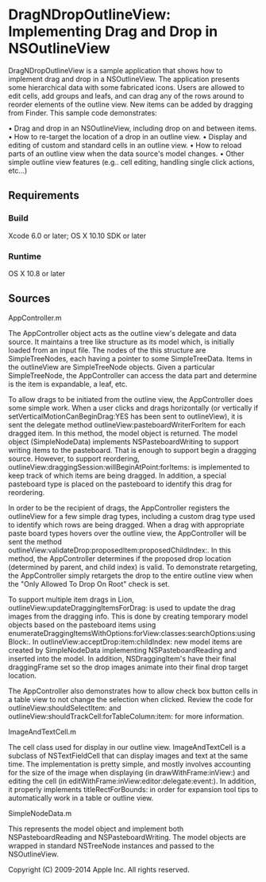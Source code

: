 # DragNDropOutlineView: Implementing Drag and Drop in NSOutlineView

DragNDropOutlineView is a sample application that shows how to implement drag and drop in a NSOutlineView. The application presents some hierarchical data with some fabricated icons. Users are allowed to edit cells, add groups and leafs, and can drag any of the rows around to reorder elements of the outline view. New items can be added by dragging from Finder. This sample code demonstrates:

• Drag and drop in an NSOutlineView, including drop on and between items.
• How to re-target the location of a drop in an outline view.
• Display and editing of custom and standard cells in an outline view.
• How to reload parts of an outline view when the data source's model changes.
• Other simple outline view features (e.g.. cell editing, handling single click actions, etc...)

## Requirements

### Build

Xcode 6.0 or later; OS X 10.10 SDK or later

### Runtime

OS X 10.8 or later


## Sources

AppController.m

The AppController object acts as the outline view's delegate and data source. It maintains a tree like structure as its model which, is initially loaded from an input file. The nodes of the this structure are SimpleTreeNodes, each having a pointer to some SimpleTreeData. Items in the outlineView are SimpleTreeNode objects. Given a particular SimpleTreeNode, the AppController can access the data part and determine is the item is expandable, a leaf, etc.   

To allow drags to be initiated from the outline view, the AppController does some simple work. When a user clicks and drags horizontally (or vertically if setVerticalMotionCanBeginDrag:YES has been sent to outlineView), it is sent the delegate method outlineView:pasteboardWriterForItem for each dragged item. In this method, the model object is returned. The model object (SimpleNodeData) implements NSPasteboardWriting to support writing items to the pasteboard. That is enough to support begin a dragging source. However, to support reordering, outlineView:draggingSession:willBeginAtPoint:forItems: is implemented to keep track of which items are being dragged. In addition, a special pasteboard type is placed on the pasteboard to identify this drag for reordering.

In order to be the recipient of drags, the AppController registers the outlineView for a few simple drag types, including a custom drag type used to identify which rows are being dragged. When a drag with appropriate paste board types hovers over the outline view, the AppController will be sent the method outlineView:validateDrop:proposedItem:proposedChildIndex:. In this method, the AppController determines if the proposed drop location (determined by parent, and child index) is valid. To demonstrate retargeting, the AppController simply retargets the drop to the entire outline view when the "Only Allowed To Drop On Root" check is set.

To support multiple item drags in Lion, outlineView:updateDraggingItemsForDrag: is used to update the drag images from the dragging info. This is done by creating temporary model objects based on the pasteboard items using enumerateDraggingItemsWithOptions:forView:classes:searchOptions:usingBlock:.  In outlineView:acceptDrop:item:childIndex: new model items are created by SimpleNodeData implementing NSPasteboardReading and inserted into the model. In addition, NSDraggingItem's have their final draggingFrame set so the drop images animate into their final drop target location.

The AppController also demonstrates how to allow check box button cells in a table view to not change the selection when clicked. Review the code for outlineView:shouldSelectItem: and outlineView:shouldTrackCell:forTableColumn:item: for more information.

ImageAndTextCell.m

The cell class used for display in our outline view. ImageAndTextCell is a subclass of NSTextFieldCell that can display images and text at the same time. The implementation is pretty simple, and mostly involves accounting for the size of the image when displaying (in drawWithFrame:inView:) and editing the cell (in editWithFrame:inView:editor:delegate:event:). In addition, it properly implements titleRectForBounds: in order for expansion tool tips to automatically work in a table or outline view.

SimpleNodeData.m

This represents the model object and implement both NSPasteboardReading and NSPasteboardWriting. The model objects are wrapped in standard NSTreeNode instances and passed to the NSOutlineView.


Copyright (C) 2009-2014 Apple Inc. All rights reserved.
